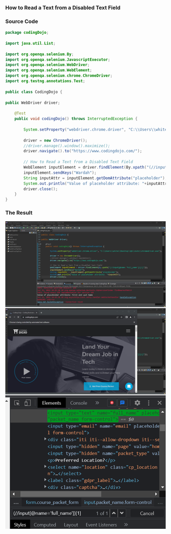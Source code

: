 ### How to Read a Text from a Disabled Text Field

### Source Code
```Java
package codingDojo;

import java.util.List;

import org.openqa.selenium.By;
import org.openqa.selenium.JavascriptExecutor;
import org.openqa.selenium.WebDriver;
import org.openqa.selenium.WebElement;
import org.openqa.selenium.chrome.ChromeDriver;
import org.testng.annotations.Test;

public class CodingDojo {
	
public WebDriver driver;
	
	@Test
	public void codingDojo() throws InterruptedException { 
		
		System.setProperty("webdriver.chrome.driver", "C:\\Users\\white\\Desktop\\QA\\Auto\\chromedriver.exe");
				
		driver = new ChromeDriver();
		//driver.manage().window().maximize();
		driver.navigate().to("https://www.codingdojo.com/");
		
		// How to Read a Text from a Disabled Text Field
		WebElement inputElement = driver.findElement(By.xpath("(//input[@name='full_name'])[1]"));
		inputElement.sendKeys("Wardah");
		String inputAttr = inputElement.getDomAttribute("placeholder");
		System.out.println("Value of placeholder attribute: "+inputAttr);
		driver.close();
	}
}

```

### The Result
<img src="img/img1.png" />
<img src="img/img2.png" />
<img src="img/img3.png" />